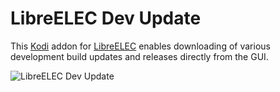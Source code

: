 LibreELEC Dev Update
=========================

This [Kodi](http://kodi.tv) addon for [LibreELEC](http://www.openelec.tv) enables downloading of various development build updates and releases directly from the GUI.

![LibreELEC Dev Update](http://ls80.github.io/script.openelec.devupdate/screenshots/builds.png)

